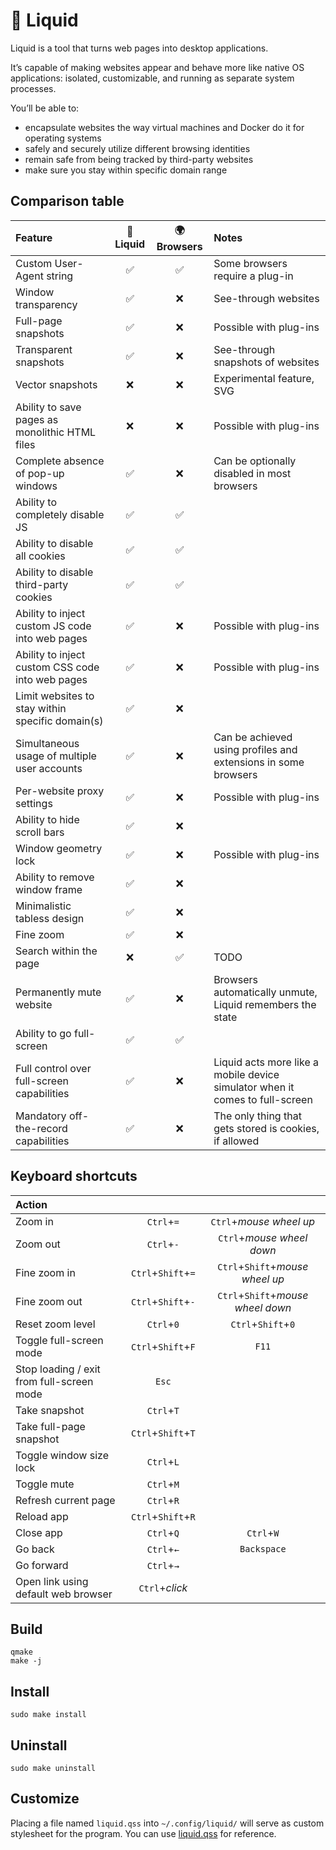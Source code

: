 # :ocean: Liquid

Liquid is a tool that turns web pages into desktop applications.

It’s capable of making websites appear and behave more like native OS applications: isolated, customizable, and running as separate system processes.

You’ll be able to:
 - encapsulate websites the way virtual machines and Docker do it for operating systems
 - safely and securely utilize different browsing identities
 - remain safe from being tracked by third-party websites
 - make sure you stay within specific domain range


## Comparison table

| Feature                                          | :ocean: Liquid | :earth_africa: Browsers | Notes                             |
|:-------------------------------------------------|:--------------:|:-------------------------------------:|:----------------------------------|
| Custom User-Agent string                         |       ✅       |            ✅           | Some browsers require a plug-in   |
| Window transparency                              |       ✅       |            ❌           | See-through websites              |
| Full-page snapshots                              |       ✅       |            ❌           | Possible with plug-ins            |
| Transparent snapshots                            |       ✅       |            ❌           | See-through snapshots of websites |
| Vector snapshots                                 |       ❌       |            ❌           | Experimental feature, SVG         |
| Ability to save pages as monolithic HTML files   |       ❌       |            ❌           | Possible with plug-ins            |
| Complete absence of pop-up windows               |       ✅       |            ❌           | Can be optionally disabled in most browsers |
| Ability to completely disable JS                 |       ✅       |            ✅           |                                   |
| Ability to disable all cookies                   |       ✅       |            ✅           |                                   |
| Ability to disable third-party cookies           |       ✅       |            ✅           |                                   |
| Ability to inject custom JS code into web pages  |       ✅       |            ❌           | Possible with plug-ins            |
| Ability to inject custom CSS code into web pages |       ✅       |            ❌           | Possible with plug-ins            |
| Limit websites to stay within specific domain(s) |       ✅       |            ❌           |                              |
| Simultaneous usage of multiple user accounts     |       ✅       |            ❌           | Can be achieved using profiles and extensions in some browsers   |
| Per-website proxy settings                       |       ✅       |            ❌           | Possible with plug-ins            |
| Ability to hide scroll bars                      |       ✅       |            ❌           |                                   |
| Window geometry lock                             |       ✅       |            ❌           | Possible with plug-ins            |
| Ability to remove window frame                   |       ✅       |            ❌           |                                   |
| Minimalistic tabless design                      |       ✅       |            ❌           |                                   |
| Fine zoom                                        |       ✅       |            ❌           |                                   |
| Search within the page                           |       ❌       |            ✅           | TODO                              |
| Permanently mute website                         |       ✅       |            ❌           | Browsers automatically unmute, Liquid remembers the state |
| Ability to go full-screen                        |       ✅       |            ✅           |                                   |
| Full control over full-screen capabilities       |       ✅       |            ❌           | Liquid acts more like a mobile device simulator when it comes to full-screen |
| Mandatory off-the-record capabilities            |       ✅       |            ❌           | The only thing that gets stored is cookies, if allowed |


## Keyboard shortcuts

| Action                                    |                    |                                   |
|:------------------------------------------|:------------------:|:---------------------------------:|
| Zoom in                                   | `Ctrl`+`=`         | `Ctrl`+_mouse wheel up_           |
| Zoom out                                  | `Ctrl`+`-`         | `Ctrl`+_mouse wheel down_         |
| Fine zoom in                              | `Ctrl`+`Shift`+`=` | `Ctrl`+`Shift`+_mouse wheel up_   |
| Fine zoom out                             | `Ctrl`+`Shift`+`-` | `Ctrl`+`Shift`+_mouse wheel down_ |
| Reset zoom level                          | `Ctrl`+`0`         | `Ctrl`+`Shift`+`0`                |
| Toggle full-screen mode                   | `Ctrl`+`Shift`+`F` | `F11`                             |
| Stop loading / exit from full-screen mode | `Esc`              |                                   |
| Take snapshot                             | `Ctrl`+`T`         |                                   |
| Take full-page snapshot                   | `Ctrl`+`Shift`+`T` |                                   |
| Toggle window size lock                   | `Ctrl`+`L`         |                                   |
| Toggle mute                               | `Ctrl`+`M`         |                                   |
| Refresh current page                      | `Ctrl`+`R`         |                                   |
| Reload app                                | `Ctrl`+`Shift`+`R` |                                   |
| Close app                                 | `Ctrl`+`Q`         | `Ctrl`+`W`                        |
| Go back                                   | `Ctrl`+`←`         | `Backspace`                       |
| Go forward                                | `Ctrl`+`→`         |                                   |
| Open link using default web browser       | `Ctrl`+_click_     |                                   |


## Build

```console
qmake
make -j
```


## Install

```console
sudo make install
```


## Uninstall

```console
sudo make uninstall
```


## Customize

Placing a file named `liquid.qss` into `~/.config/liquid/` will serve as custom stylesheet for the program.
You can use [liquid.qss](res/styles/liquid.qss) for reference.
